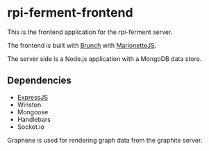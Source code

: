 # rpi-ferment-frontend
This is the frontend application for the rpi-ferment server.

The frontend is built with [Brunch](http://brunch.io/) with [MarionetteJS](http://marionettejs.com/).

The server side is a Node.js application with a MongoDB data store.


## Dependencies

- [ExpressJS](http://expressjs.com/) 
- Winston
- Mongoose
- Handlebars
- Socket.io

Graphene is used for rendering graph data from the graphite server.

